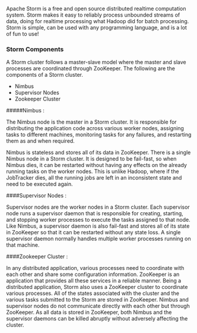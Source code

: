 Apache Storm is a free and open source distributed realtime computation system. Storm makes it easy to reliably process unbounded streams of data, doing for realtime processing what Hadoop did for batch processing. Storm is simple, can be used with any programming language, and is a lot of fun to use!

### Storm Components
 
A Storm cluster follows a master-slave model where the master and slave processes are coordinated through ZooKeeper. The following are the components of a Storm cluster.

* Nimbus 
* Supervisor Nodes
* Zookeeper Cluster

#####Nimbus :

The Nimbus node is the master in a Storm cluster. It is responsible for distributing the application code across various worker nodes, assigning tasks to different machines, monitoring tasks for any failures, and restarting them as and when required. 

Nimbus is stateless and stores all of its data in ZooKeeper. There is a single Nimbus node in a Storm cluster. It is designed to be fail-fast, so when Nimbus dies, it can be restarted without having any effects on the already running tasks on the worker nodes. This is unlike Hadoop, where if the JobTracker dies, all the running jobs are left in an inconsistent state and need to be executed again.

####Supervisor Nodes :

Supervisor nodes are the worker nodes in a Storm cluster. Each supervisor node runs a supervisor daemon that is responsible for creating, starting, and stopping worker processes to execute the tasks assigned to that node. Like Nimbus, a supervisor daemon is also fail-fast and stores all of its state in ZooKeeper so that it can be restarted without any state loss. A single supervisor daemon normally handles multiple worker processes running on that machine.

####Zookeeper Cluster :

In any distributed application, various processes need to coordinate with each other and share some configuration information. ZooKeeper is an application that provides all these services in a reliable manner. Being a distributed application, Storm also uses a ZooKeeper cluster to coordinate various processes. All of the states associated with the cluster and the various tasks submitted to the Storm are stored in ZooKeeper. Nimbus and supervisor nodes do not communicate directly with each other but through ZooKeeper. As all data is stored in ZooKeeper, both Nimbus and the supervisor daemons can be killed abruptly without adversely affecting the cluster.





